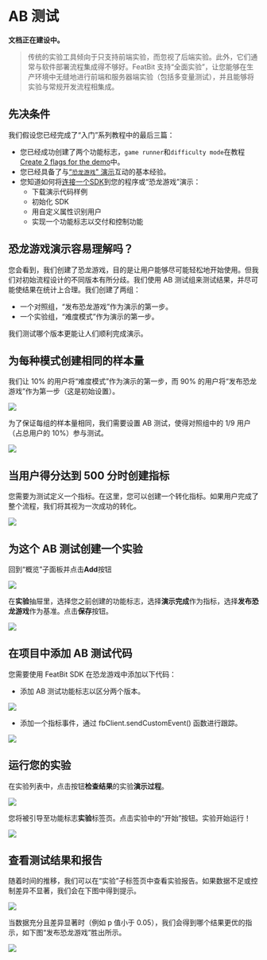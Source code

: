 
# AB 测试

**文档正在建设中。**

> 传统的实验工具倾向于只支持前端实验，而忽视了后端实验。此外，它们通常与软件部署流程集成得不够好。FeatBit 支持“全面实验”，让您能够在生产环境中无缝地进行前端和服务器端实验（包括多变量测试），并且能够将实验与常规开发流程相集成。

## 先决条件

我们假设您已经完成了“入门”系列教程中的最后三篇：

* 您已经成功创建了两个功能标志，`game runner`和`difficulty mode`在教程[Create 2 flags for the demo](../create-two-feature-flags.md)中。
* 您已经具备了与[“`恐龙游戏`" 演示](../try-interacting-with-the-demo.md)互动的基本经验。
* 您知道如何将[连接一个SDK](../connect-an-sdk/)到您的程序或“恐龙游戏”演示：
  * 下载演示代码样例
  * 初始化 SDK
  * 用自定义属性识别用户
  * 实现一个功能标志以交付和控制功能

## 恐龙游戏演示容易理解吗？

您会看到，我们创建了恐龙游戏，目的是让用户能够尽可能轻松地开始使用。但我们对初始流程设计的不同版本有所分歧。我们使用 AB 测试组来测试结果，并尽可能使结果在统计上合理。我们创建了两组：

* 一个对照组，“发布恐龙游戏”作为演示的第一步。
* 一个实验组，“难度模式”作为演示的第一步。

我们测试哪个版本更能让人们顺利完成演示。

## 为每种模式创建相同的样本量

我们让 10% 的用户将“难度模式”作为演示的第一步，而 90% 的用户将“发布恐龙游戏”作为第一步（这是初始设置）。

![](../../getting-started/assets/ab-testing/001.webp)

为了保证每组的样本量相同，我们需要设置 AB 测试，使得对照组中的 1/9 用户（占总用户的 10%）参与测试。

![](../../getting-started/assets/ab-testing/002.webp)

## 当用户得分达到 500 分时创建指标

您需要为测试定义一个指标。在这里，您可以创建一个转化指标。如果用户完成了整个流程，我们将其视为一次成功的转化。

![](../../getting-started/assets/ab-testing/003.webp)

## 为这个 AB 测试创建一个实验

回到“概览”子面板并点击**Add**按钮

![](../../getting-started/assets/ab-testing/004.webp)

在**实验**抽屉里，选择您之前创建的功能标志，选择**演示完成**作为指标，选择**发布恐龙游戏**作为基准。点击**保存**按钮。

![](../../getting-started/assets/ab-testing/005.webp)

## 在项目中添加 AB 测试代码

您需要使用 FeatBit SDK 在恐龙游戏中添加以下代码：

* 添加 AB 测试功能标志以区分两个版本。

![](../../getting-started/assets/ab-testing/006.webp)

* 添加一个指标事件，通过 fbClient.sendCustomEvent() 函数进行跟踪。

![](../../getting-started/assets/ab-testing/007.webp)

## 运行您的实验

在实验列表中，点击按钮**检查结果**的实验**演示过程**。

![](../../getting-started/assets/ab-testing/008.webp)

您将被引导至功能标志**实验**标签页。点击实验中的“开始”按钮。实验开始运行！

![](../../getting-started/assets/ab-testing/009.webp)

## 查看测试结果和报告

随着时间的推移，我们可以在“实验”子标签页中查看实验报告。如果数据不足或控制差异不显著，我们会在下图中得到提示。

![](../../getting-started/assets/ab-testing/010.webp)

当数据充分且差异显著时（例如 p 值小于 0.05），我们会得到哪个结果更优的指示，如下图“发布恐龙游戏”胜出所示。

![](../../getting-started/assets/ab-testing/011.webp)

